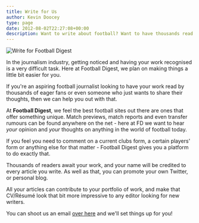 ```yaml
---
title: Write for Us
author: Kevin Doocey
type: page
date: 2012-08-02T22:27:08+00:00
description: Want to write about football? Want to have thousands read your work? Football Digest offers anyone who wants to talk about football, the chance to do that.
---
```

![Write for Football Digest](http://www.footballdigest.org/wp-content/uploads/2012/08/Write-For-Football-Digest1.jpg)

In the journalism industry, getting noticed and having your work recognised is a very difficult task. Here at Football Digest, we plan on making things a little bit easier for you.

If you're an aspiring football journalist looking to have your work read by thousands of eager fans or even someone who just wants to share their thoughts, then we can help you out with that.

At **Football Digest**, we feel the best football sites out there are ones that offer something unique. Match previews, match reports and even transfer rumours can be found anywhere on the net - here at FD we want to hear _your_ opinion and _your_ thoughts on anything in the world of football today.

If you feel you need to comment on a current clubs form, a certain players' form or anything else for that matter - Football Digest gives you a platform to do exactly that.

Thousands of readers await your work, and your name will be credited to every article you write. As well as that, you can promote your own Twitter, or personal blog.

All your articles can contribute to your portfolio of work, and make that CV/Résumé look that bit more impressive to any editor looking for new writers.

You can shoot us an email [over here][2] and we'll set things up for you!

 [1]: http://www.footballdigest.org/wp-content/uploads/2012/08/Write-For-Football-Digest1.jpg
 [2]: http://www.footballdigest.org/contact "Contact Football Digest"
